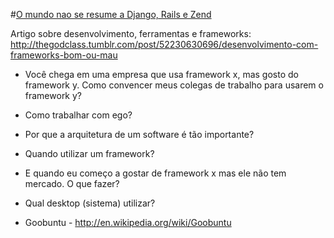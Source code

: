 #[O mundo nao se resume a Django, Rails e Zend](https://www.youtube.com/watch?v=JcfjzzfCRE0)

Artigo sobre desenvolvimento, ferramentas e frameworks: http://thegodclass.tumblr.com/post/52230630696/desenvolvimento-com-frameworks-bom-ou-mau

- Você chega em uma empresa que usa framework x, mas gosto do framework y. Como convencer meus colegas de trabalho para usarem o framework y?

- Como trabalhar com ego?
- Por que a arquitetura de um software é tão importante?
- Quando utilizar um framework?
- E quando eu começo a gostar de framework x mas ele não tem mercado. O que fazer?
- Qual desktop (sistema) utilizar?
- Goobuntu - http://en.wikipedia.org/wiki/Goobuntu

